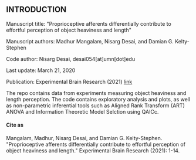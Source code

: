 ## INTRODUCTION

Manuscript title: "Proprioceptive afferents differentially contribute to effortful perception of object heaviness and length"

Manuscript authors: Madhur Mangalam, Nisarg Desai, and Damian G. Kelty-Stephen

Code author: Nisarg Desai, desai054[at]umn[dot]edu

Last update: March 21, 2020

Publication: Experimental Brain Research (2021) [link](https://link-springer-com.ezp2.lib.umn.edu/article/10.1007/s00221-021-06045-4)

The repo contains data from experiments measuring object heaviness and length perception. The code contains exploratory analysis and plots, as well as non-parametric inferential tools such as Aligned Rank Transform (ART) ANOVA and Information Theoretic Model Selction using QAICc. 

#### Cite as
Mangalam, Madhur, Nisarg Desai, and Damian G. Kelty-Stephen. "Proprioceptive afferents differentially contribute to effortful perception of object heaviness and length." Experimental Brain Research (2021): 1-14.
